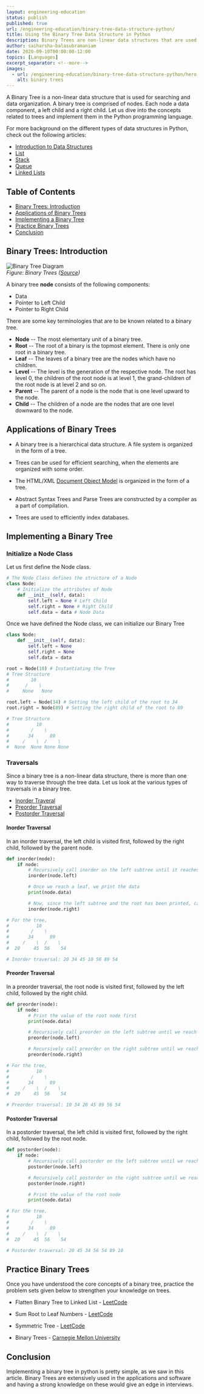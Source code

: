```yaml
---
layout: engineering-education
status: publish
published: true
url: /engineering-education/binary-tree-data-structure-python/
title: Using the Binary Tree Data Structure in Python
description: Binary Trees are non-linear data structures that are used for lookups and data organization. This article explores ways to implement and use the binary tree data structure in Python.
author: saiharsha-balasubramaniam
date: 2020-09-10T00:00:00-12:00
topics: [Languages]
excerpt_separator: <!--more-->
images:
  - url: /engineering-education/binary-tree-data-structure-python/hero.jpg
    alt: binary trees
---
```


A Binary Tree is a non-linear data structure that is used for searching and data organization. A binary tree is comprised of nodes. Each node a data component, a left child and a right child. Let us dive into the concepts related to trees and implement them in the Python programming language.

For more background on the different types of data structures in Python, check out the following articles:

- [Introduction to Data Structures](https://www.section.io/engineering-education/data-structures-python-part-1/)
- [List](https://www.section.io/engineering-education/list-data-structure-python/)
- [Stack](https://www.section.io/engineering-education/stack-data-structure-python/)
- [Queue](https://www.section.io/engineering-education/queue-data-structure-python/)
- [Linked Lists](https://www.section.io/engineering-education/linked-list-data-structure-python/)

## Table of Contents

- [Binary Trees: Introduction](#binary-trees:-introduction)
- [Applications of Binary Trees](#applications-of-binary-trees)
- [Implementing a Binary Tree](#implementing-a-binary-tree)
- [Practice Binary Trees](#practice-binary-trees)
- [Conclusion](#conclusion)

## Binary Trees: Introduction

![Binary Tree Diagram](/engineering-education/binary-tree-data-structure-python/binarytree.png)<br>
_Figure: Binary Trees ([Source](https://www.studytonight.com/data-structures/introduction-to-binary-trees))_

A binary tree **node** consists of the following components:

- Data
- Pointer to Left Child
- Pointer to Right Child

There are some key terminologies that are to be known related to a binary tree.

- **Node** -- The most elementary unit of a binary tree.
- **Root** -- The root of a binary is the topmost element. There is only one root in a binary tree.
- **Leaf** -- The leaves of a binary tree are the nodes which have no children.
- **Level** -- The level is the generation of the respective node. The root has level 0, the children of the root node is at level 1, the grand-children of the root node is at level 2 and so on.
- **Parent** -- The parent of a node is the node that is one level upward to the node.
- **Child** -- The children of a node are the nodes that are one level downward to the node.

## Applications of Binary Trees

- A binary tree is a hierarchical data structure. A file system is organized in the form of a tree.

- Trees can be used for efficient searching, when the elements are organized with some order.

- The HTML/XML [Document Object Model](https://developer.mozilla.org/en-US/docs/Web/API/Document_Object_Model/Introduction) is organized in the form of a tree.

- Abstract Syntax Trees and Parse Trees are constructed by a compiler as a part of compilation.

- Trees are used to efficiently index databases.

## Implementing a Binary Tree

### Initialize a Node Class

Let us first define the Node class.

```python
# The Node Class defines the structure of a Node
class Node:
    # Initialize the attributes of Node
    def __init__(self, data):
        self.left = None # Left Child
        self.right = None # Right Child
        self.data = data # Node Data
```

Once we have defined the Node class, we can initialize our Binary Tree

```python
class Node:
    def __init__(self, data):
        self.left = None
        self.right = None
        self.data = data

root = Node(10) # Instantiating the Tree
# Tree Structure
#        10
#      /    \
#     None   None

root.left = Node(34) # Setting the left child of the root to 34
root.right = Node(89) # Setting the right child of the root to 89

# Tree Structure
#          10
#        /    \
#       34      89
#     /    \  /    \
#  None  None None None
```

### Traversals

Since a binary tree is a non-linear data structure, there is more than one way to traverse through the tree data. Let us look at the various types of traversals in a binary tree.

- [Inorder Traveral](#inorder-traversal)
- [Preorder Traversal](#preorder-traversal)
- [Postorder Traversal](#postorder-traversal)

#### Inorder Traversal

In an inorder traversal, the left child is visited first, followed by the right child, followed by the parent node.

```python
def inorder(node):
    if node:
        # Recursively call inorder on the left subtree until it reaches a leaf node
        inorder(node.left)

        # Once we reach a leaf, we print the data
        print(node.data)

        # Now, since the left subtree and the root has been printed, call inorder on right subtree recursively until we reach a leaf node.
        inorder(node.right)

# For the tree,
#          10
#        /    \
#       34      89
#     /    \  /    \
#  20     45  56    54

# Inorder traversal: 20 34 45 10 56 89 54
```

#### Preorder Traversal

In a preorder traversal, the root node is visited first, followed by the left child, followed by the right child.

```python
def preorder(node):
    if node:
        # Print the value of the root node first
        print(node.data)

        # Recursively call preorder on the left subtree until we reach a leaf node.
        preorder(node.left)

        # Recursively call preorder on the right subtree until we reach a leaf node.
        preorder(node.right)

# For the tree,
#          10
#        /    \
#       34      89
#     /    \  /    \
#  20     45  56    54

# Preorder traversal: 10 34 20 45 89 56 54
```

#### Postorder Traversal

In a postorder traversal, the left child is visited first, followed by the right child, followed by the root node.

```python
def postorder(node):
    if node:
        # Recursively call postorder on the left subtree until we reach a leaf node.
        postorder(node.left)

        # Recursively call postorder on the right subtree until we reach a leaf node.
        postorder(node.right)

        # Print the value of the root node
        print(node.data)

# For the tree,
#          10
#        /    \
#       34      89
#     /    \  /    \
#  20     45  56    54

# Postorder traversal: 20 45 34 56 54 89 10
```

## Practice Binary Trees

Once you have understood the core concepts of a binary tree, practice the problem sets given below to strengthen your knowledge on trees.

- Flatten Binary Tree to Linked List - [LeetCode](https://leetcode.com/problems/flatten-binary-tree-to-linked-list/)

- Sum Root to Leaf Numbers - [LeetCode](https://leetcode.com/problems/sum-root-to-leaf-numbers/)

- Symmetric Tree - [LeetCode](https://leetcode.com/problems/symmetric-tree/)

- Binary Trees - [Carnegie Mellon University](https://www.cs.cmu.edu/~adamchik/15-121/lectures/Trees/trees.html)

## Conclusion

Implementing a binary tree in python is pretty simple, as we saw in this article. Binary Trees are extensively used in the applications and software and having a strong knowledge on these would give an edge in interviews.
